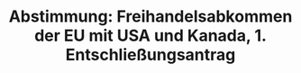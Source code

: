 ---
layout: abstimmung
title: "Abstimmung: Freihandelsabkommen der EU mit USA und Kanada, 1. Entschließungsantrag"
categories:
 - Handel
 - Wirtschaft
tags:
 - Freihandel
 - TTIP
 - CETA
 - EU
abstimmung:
 legislaturperiode: 18
 bundestagssitzung: 54
 abstimmung: 2
links:
 - title: https://www.bundestag.de/parlament/plenum/abstimmung/abstimmung?id=299
   url: https://www.bundestag.de/parlament/plenum/abstimmung/abstimmung?id=299
 - title: http://www.abgeordnetenwatch.de/ablehnung_von_schiedsgerichten_bei_ttip_und_ceta-1105-670.html
   url: http://www.abgeordnetenwatch.de/ablehnung_von_schiedsgerichten_bei_ttip_und_ceta-1105-670.html
data:
 - title: Abstimmungsergebnis 20140925_2-data.pdf
   url: /res/abstimmungsliste/20140925_2-data.pdf
 - title: Abstimmungsergebnis 20140925_2_xls-data.csv
   url: /res/abstimmungsliste/analyses/20140925_2_xls-data.csv
documents:
 - title: Drucksache 18/00432.pdf
   url: http://dip21.bundestag.de/dip21/btd/18/004/1800432.pdf
   local: /res/abstimmungsdaten/018-054-02/1800432.pdf
 - title: Drucksache 18/02100.pdf
   url: http://dip21.bundestag.de/dip21/btd/18/021/1802100.pdf
   local: /res/abstimmungsdaten/018-054-02/1802100.pdf
 - title: Drucksache 18/02611.pdf
   url: http://dip21.bundestag.de/dip21/btd/18/026/1802611.pdf
   local: /res/abstimmungsdaten/018-054-02/1802611.pdf
preview: |
     Deutscher Bundestag
    
     54. Sitzung des Deutschen Bundestages
     am Donnerstag, 25.September 2014
    
     Endgültiges Ergebnis der Namentlichen Abstimmung Nr. 2
    
     Entschließungsantrag der Abgeordneten Klaus Ernst, Matthias W. Birkwald, Susanna
     Karawanskij, weiterer Abgeordneter und der Fraktion DIE LINKE.
     zu der Beratung der Antwort der Bundesregierung auf die Große Anfrage der Abgeordneten
     Klaus Ernst, Thomas Nord, Herbert Behrens, weiterer Abgeordneter und der Fraktion DIE
     LINKE.
     Soziale, ökologische, ökonomische und poltitische Effekte des EU-USA
     Freihandelsabkommens
     Drs. 18/432, 1872100 und 18/2611
    
     Abgegebene Stimmen insgesamt:
    
     578
    
     Nicht abgegebene Stimmen:
     Ja-Stimmen:
    
     53
     112
    
     Nein-Stimmen:
    
     460
    
     Enthaltungen:
    
     6
    
     Ungültige:
    
     0
    
     Berlin, den 25.09.2014
    
     Beginn: 13:09
     Ende: 13:12
---